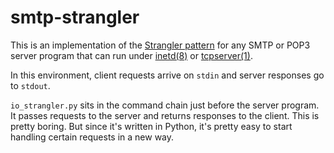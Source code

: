 # smtp-strangler

This is an implementation of the
[Strangler pattern](https://martinfowler.com/bliki/StranglerApplication.html)
for any SMTP or POP3 server program that can run under
[inetd(8)](https://wiki.netbsd.org/guide/inetd/)
or
[tcpserver(1)](https://cr.yp.to/ucspi-tcp/tcpserver.html).

In this environment, client requests arrive on `stdin` and server
responses go to `stdout`.

`io_strangler.py` sits in the command chain just before the
server program. It passes requests to the server and returns responses
to the client. This is pretty boring. But since it's written in Python,
it's pretty easy to start handling certain requests in a new way.
